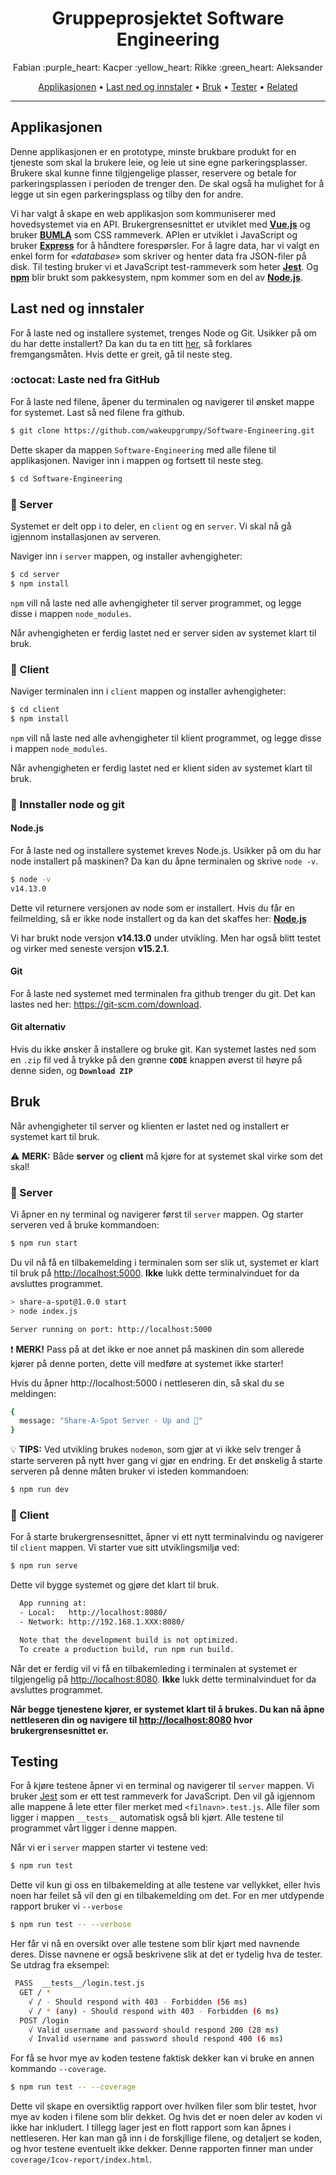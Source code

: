 <h1 align="center"> Gruppeprosjektet Software Engineering </h1>

<p align="center">
 Fabian :purple_heart: Kacper :yellow_heart: Rikke :green_heart: Aleksander
</p>

<p align="center">
  <a href="#applikasjonen">Applikasjonen</a> •
  <a href="#last-ned-og-innstaler">Last ned og innstaler</a> •
  <a href="#">Bruk</a> •
  <a href="#">Tester</a> •
  <a href="#">Related</a>
</p>

<hr>

## Applikasjonen

Denne applikasjonen er en prototype, minste brukbare produkt for en tjeneste som skal la brukere leie, og leie ut sine egne parkeringsplasser. Brukere skal kunne finne tilgjengelige plasser, reservere og betale for parkeringsplassen i perioden de trenger den. De skal også ha mulighet for å legge ut sin egen parkeringsplass og tilby den for andre.

Vi har valgt å skape en web applikasjon som kommuniserer med hovedsystemet via en API. Brukergrensesnittet er utviklet med **[Vue.js](https://vuejs.org/)** og bruker **[BUMLA](https://bulma.io/)** som CSS rammeverk. APIen er utviklet i JavaScript og bruker **[Express](https://expressjs.com/)** for å håndtere forespørsler. For å lagre data, har vi valgt en enkel form for *«database»* som skriver og henter data fra JSON-filer på disk. Til testing bruker vi et JavaScript test-rammeverk som heter **[Jest](https://jestjs.io/)**. Og **[npm](https://www.npmjs.com/)** blir brukt som pakkesystem, npm kommer som en del av **[Node.js](https://nodejs.org/en/)**. 


## Last ned og innstaler

For å laste ned og installere systemet, trenges Node og Git. Usikker på om du har dette installert? Da kan du ta en titt <a href="#innstaller-node-og-git">her</a>, så forklares fremgangsmåten. Hvis dette er greit, gå til neste steg.

### :octocat: Laste ned fra GitHub
For å laste ned filene, åpener du terminalen og navigerer til ønsket mappe for systemet. Last så ned filene fra github.

```bash
$ git clone https://github.com/wakeupgrumpy/Software-Engineering.git
```

Dette skaper da mappen `Software-Engineering` med alle filene til applikasjonen. Naviger inn i mappen og fortsett til neste steg.

```bash
$ cd Software-Engineering
```
### :pineapple: Server
Systemet er delt opp i to deler, en ``client`` og en ``server``. Vi skal nå gå igjennom installasjonen av serveren.

Naviger inn i `server` mappen, og installer avhengigheter:
```bash
$ cd server
$ npm install
```
``npm`` vill nå laste ned alle avhengigheter til server programmet, og legge disse i mappen ``node_modules``.

Når avhengigheten er ferdig lastet ned er server siden av systemet klart til bruk. 

### :strawberry: Client
Naviger terminalen inn i ``client`` mappen og installer avhengigheter:

```bash
$ cd client
$ npm install
```
``npm`` vill nå laste ned alle avhengigheter til klient programmet, og legge disse i mappen ``node_modules``.

Når avhengigheten er ferdig lastet ned er klient siden av systemet klart til bruk. 

### :construction_worker: Innstaller node og git
#### Node.js
For å laste ned og installere systemet kreves Node.js. Usikker på om du har node installert på maskinen? Da kan du åpne terminalen og skrive `node -v`.

```bash
$ node -v
v14.13.0
```

Dette vil returnere versjonen av node som er installert. Hvis du får en feilmelding, så er ikke node installert og da kan det skaffes her: **[Node.js](https://nodejs.org/en/)**

Vi har brukt node versjon **v14.13.0** under utvikling. Men har også blitt testet og virker med seneste versjon **v15.2.1**.

#### Git
For å laste ned systemet med terminalen fra github trenger du git. Det kan lastes ned her: <https://git-scm.com/download>.


#### Git alternativ
Hvis du ikke ønsker å installere og bruke git. Kan systemet lastes ned som en ``.zip`` fil ved å trykke på den grønne **``CODE``** knappen øverst til høyre på denne siden, og **``Download ZIP``**


## Bruk
Når avhengigheter til server og klienten er lastet ned og installert er systemet kart til bruk. 

:warning: **MERK:** Både **server** og **client** må kjøre for at systemet skal virke som det skal!

### :apple: Server
Vi åpner en ny terminal og navigerer først til ``server`` mappen. Og starter serveren ved å bruke kommandoen: 

```bash
$ npm run start
```
Du vil nå få en tilbakemelding i terminalen som ser slik ut, systemet er klart til bruk på <http://localhost:5000>. **Ikke** lukk dette terminalvinduet for da avsluttes programmet.
```bash
> share-a-spot@1.0.0 start
> node index.js

Server running on port: http://localhost:5000
```
❗ **MERK!** Pass på at det ikke er noe annet på maskinen din som allerede kjører på denne porten, dette vill medføre at systemet ikke starter!

Hvis du åpner http://localhost:5000 i nettleseren din, så skal du se meldingen: 
```bash
{
  message: "Share-A-Spot Server - Up and 🏃"
}
```

💡 **TIPS:** Ved utvikling brukes ``nodemon``, som gjør at vi ikke selv trenger å starte serveren på nytt hver gang vi gjør en endring. Er det ønskelig å starte serveren på denne måten bruker vi isteden kommandoen:
```bash
$ npm run dev
```

### :grapes: Client

For å starte brukergrensesnittet, åpner vi ett nytt terminalvindu og navigerer til ``client`` mappen.  Vi starter vue sitt utviklingsmiljø ved:

```bash
$ npm run serve
```
Dette vil bygge systemet og gjøre det klart til bruk. 
```bash
  App running at:
  - Local:   http://localhost:8080/
  - Network: http://192.168.1.XXX:8080/

  Note that the development build is not optimized.
  To create a production build, run npm run build.
```
Når det er ferdig vil vi få en tilbakemleding i terminalen at systemet er tilgjengelig på <http://localhost:8080>. **Ikke** lukk dette terminalvinduet for da avsluttes programmet.

**Når begge tjenestene kjører, er systemet klart til å brukes. Du kan nå åpne nettleseren din og navigere til <http://localhost:8080> hvor brukergrensesnittet er.**

## Testing
For å kjøre testene åpner vi en terminal og navigerer til ``server`` mappen. Vi bruker [Jest](https://jestjs.io/) som er ett test rammeverk for JavaScript. Den vil gå igjennom alle mappene å lete etter filer merket med ``<filnavn>.test.js``. Alle filer som ligger i mappen ``__tests__`` automatisk også bli kjørt. Alle testene til programmet vårt ligger i denne mappen.

Når vi er i ``server`` mappen starter vi testene ved:
```bash
$ npm run test
```
Dette vil kun gi oss en tilbakemelding at alle testene var vellykket, eller hvis noen har feilet så vil den gi en tilbakemelding om det. For en mer utdypende rapport bruker vi `--verbose`
```bash
$ npm run test -- --verbose
```
Her får vi nå en oversikt over alle testene som blir kjørt med navnende deres. Disse navnene er også beskrivene slik at det er tydelig hva de tester. Se utdrag fra eksempel:

```bash
 PASS  __tests__/login.test.js
  GET / *
    √ / - Should respond with 403 - Forbidden (56 ms)
    √ / * (any) - Should respond with 403 - Forbidden (6 ms)
  POST /login
    √ Valid username and password should respond 200 (28 ms)
    √ Invalid username and password should respond 400 (6 ms)
```

For få se hvor mye av koden testene faktisk dekker kan vi bruke en annen kommando `--coverage`.

```bash
$ npm run test -- --coverage
```
Dette vil skape en oversiktlig rapport over hvilken filer som blir testet, hvor mye av koden i filene som blir dekket. Og hvis det er noen deler av koden vi ikke har inkludert. I tillegg lager jest en flott rapport som kan åpnes i nettleseren. Her kan man gå inn i de forskjllige filene, og detaljert se koden, og hvor testene eventuelt ikke dekker. Denne rapporten finner man under `coverage/Icov-report/index.html`.